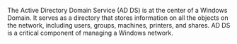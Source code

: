 The Active Directory Domain Service (AD DS) is at the center of a Windows Domain. It serves as a directory that stores information on all the objects on the network, including users, groups, machines, printers, and shares. AD DS is a critical component of managing a Windows network.
